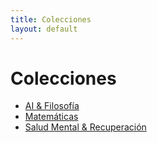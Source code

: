 ```yaml
---
title: Colecciones
layout: default
---
```

# Colecciones

<!-- Lista manual (rápido al inicio). Agrega entradas al crear colecciones. -->
- [AI & Filosofía](/collections/ai-filosofia/)
- [Matemáticas](/collections/matematicas/)
- [Salud Mental & Recuperación](/collections/salud-mental/)
